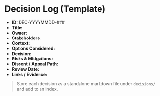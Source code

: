# Decision Log (Template)

- **ID:** DEC-YYYYMMDD-###
- **Title:** 
- **Owner:** 
- **Stakeholders:** 
- **Context:** 
- **Options Considered:** 
- **Decision:** 
- **Risks & Mitigations:** 
- **Dissent / Appeal Path:** 
- **Review Date:** 
- **Links / Evidence:** 

> Store each decision as a standalone markdown file under `decisions/` and add to an index.
